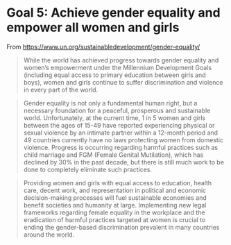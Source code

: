 # Goal 5: Achieve gender equality and empower all women and girls

From https://www.un.org/sustainabledevelopment/gender-equality/

> While the world has achieved progress towards gender equality and women’s empowerment under the Millennium Development Goals (including equal access to primary education between girls and boys), women and girls continue to suffer discrimination and violence in every part of the world.

> Gender equality is not only a fundamental human right, but a necessary foundation for a peaceful, prosperous and sustainable world. Unfortunately, at the current time, 1 in 5 women and girls between the ages of 15-49 have reported experiencing physical or sexual violence by an intimate partner within a 12-month period and 49 countries currently have no laws protecting women from domestic violence. Progress is occurring regarding harmful practices such as child marriage and FGM (Female Genital Mutilation), which has declined by 30% in the past decade, but there is still much work to be done to completely eliminate such practices.

> Providing women and girls with equal access to education, health care, decent work, and representation in political and economic decision-making processes will fuel sustainable economies and benefit societies and humanity at large. Implementing new legal frameworks regarding female equality in the workplace and the eradication of harmful practices targeted at women is crucial to ending the gender-based discrimination prevalent in many countries around the world.
